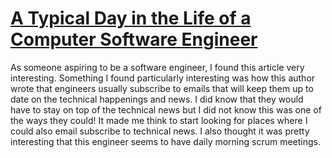 # [A Typical Day in the Life of a Computer Software Engineer](https://www.toppr.com/bytes/life-software-engineer/)

As someone aspiring to be a software engineer, I found this article very interesting. Something I found particularly interesting was how this author wrote that engineers usually subscribe to emails that will keep them up to date on the technical happenings and news. I did know that they would have to stay on top of the technical news but I did not know this was one of the ways they could! It made me think to start looking for places where I could also email subscribe to technical news. I also thought it was pretty interesting that this engineer seems to have daily morning scrum meetings.

